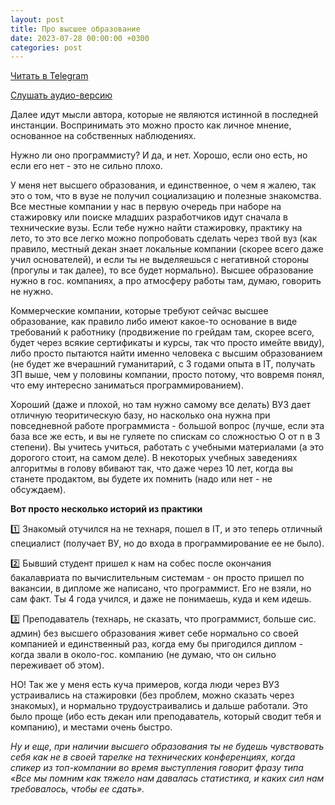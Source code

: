 ```yaml
---
layout: post
title: Про высшее образование
date: 2023-07-28 00:00:00 +0300
categories: post
---
```


[Читать в Telegram](https://t.me/fluttermiddlepodcast/103)

[Слушать аудио-версию](https://music.yandex.ru/album/23735163/track/126512235)

Далее идут мысли автора, которые не являются истинной в последней инстанции. Воспринимать это можно просто как личное
мнение, основанное на собственных наблюдениях.

Нужно ли оно программисту? И да, и нет. Хорошо, если оно есть, но если его нет - это не сильно плохо.

У меня нет высшего образования, и единственное, о чем я жалею, так это о том, что в вузе не получил социализацию и
полезные знакомства. Все местные компании у нас в первую очередь при наборе на стажировку или поиске младших
разработчиков идут сначала в технические вузы. Если тебе нужно найти стажировку, практику на лето, то это все легко
можно попробовать сделать через твой вуз (как правило, местный декан знает локальные компании (скорее всего даже учил
основателей), и если ты не выделяешься с негативной стороны (прогулы и так далее), то все будет нормально). Высшее
образование нужно в гос. компаниях, а про атмосферу работы там, думаю, говорить не нужно.

Коммерческие компании, которые требуют сейчас высшее образование, как правило либо имеют какое-то основание в виде
требований к работнику (продвижение по грейдам там, скорее всего, будет через всякие сертификаты и курсы, так что просто
имейте ввиду), либо просто пытаются найти именно человека с высшим образованием (не будет же вчерашний гуманитарий, с 3
годами опыта в IT, получать ЗП выше, чем у половины компании, просто потому, что вовремя понял, что ему интересно
заниматься программированием).

Хороший (даже и плохой, но там нужно самому все делать) ВУЗ дает отличную теоритическую базу, но насколько она нужна при
повседневной работе программиста - большой вопрос (лучше, если эта база все же есть, и вы не гуляете по спискам со
сложностью O от n в 3 степени). Вы учитесь учиться, работать с учебными материалами (а это дорогого стоит, на самом
деле). В некоторых учебных заведениях алгоритмы в голову вбивают так, что даже через 10 лет, когда вы станете продактом,
вы будете их помнить (надо или нет - не обсуждаем).

**Вот просто несколько историй из практики**

1️⃣ Знакомый отучился на не технаря, пошел в IT, и это теперь отличный специалист (получает ВУ, но до входа в
программирование ее не было).

2️⃣ Бывший студент пришел к нам на собес после окончания бакалавриата по вычислительным системам - он просто пришел по
вакансии, в дипломе же написано, что программист. Его не взяли, но сам факт. Ты 4 года учился, и даже не понимаешь, куда
и кем идешь.

3️⃣ Преподаватель (технарь, не сказать, что программист, больше сис. админ) без высшего образования живет себе нормально
со своей компанией и единственный раз, когда ему бы пригодился диплом - когда звали в около-гос. компанию (не думаю, что
он сильно переживает об этом).

НО! Так же у меня есть куча примеров, когда люди через ВУЗ устраивались на стажировки (без проблем, можно сказать через
знакомых), и нормально трудоустраивались и дальше работали. Это было проще (ибо есть декан или преподаватель, который
сводит тебя и компанию), и местами очень быстро.

*Ну и еще, при наличии высшего образования ты не будешь чувствовать себя как не в своей тарелке на технических
конференциях, когда спикер из топ-компании во время выступления говорит фразу типа «Все мы помним как тяжело нам
давалась статистика, и каких сил нам требовалось, чтобы ее сдать».*
